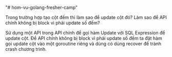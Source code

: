 "# hom-vu-golang-fresher-camp" 

Trong trường hợp tạo cột đếm thì làm sao để update cột đó? Làm sao để API chính không bị block vì phải update số đếm?

Sử dụng một API trong API chính để gọi hàm Update với SQL Expression để update cột.
Để API chính không bị block vì phải update số đếm ta đặt hàm gọi update cột vào một goroutine riêng và dùng có dùng recover để tránh crash chương trình.
